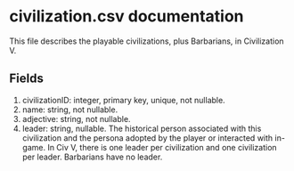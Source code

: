 # civilization.csv documentation

This file describes the playable civilizations, plus Barbarians, in Civilization V.

## Fields
1. civilizationID: integer, primary key, unique, not nullable.
1. name: string, not nullable.
1. adjective: string, not nullable.
1. leader: string, nullable. The historical person associated with this civilization and the persona adopted by the player or interacted with in-game. In Civ V, there is one leader per civilization and one civilization per leader. Barbarians have no leader.
